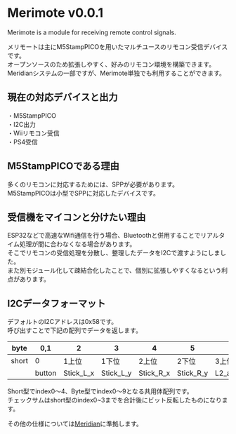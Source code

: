 # Merimote v0.0.1  
Merimote is a module for receiving remote control signals.  
  
メリモートは主にM5StampPICOを用いたマルチユースのリモコン受信デバイスです。  
オープンソースのため拡張しやすく、好みのリモコン環境を構築できます。  
Meridianシステムの一部ですが、Merimote単独でも利用することができます。  
  
## 現在の対応デバイスと出力  
・M5StampPICO  
・I2C出力  
・Wiiリモコン受信  
・PS4受信  
  
## M5StampPICOである理由  
多くのリモコンに対応するためには、SPPが必要があります。  
M5StampPICOは小型でSPPに対応したデバイスです。  
  
## 受信機をマイコンと分けたい理由  
ESP32などで高速なWifi通信を行う場合、Bluetoothと併用することでリアルタイム処理が間に合わなくなる場合があります。  
そこでリモコンの受信処理を分散し、整理したデータをI2Cで渡すようにしました。  
また別モジュール化して疎結合化したことで、個別に拡張しやすくなるという利点があります。  
  
## I2Cデータフォーマット  
デフォルトのI2Cアドレスは0x58です。  
呼び出すことで下記の配列でデータを返します。  

|byte|0,1|2|3|4|5|6|7|8,9|  
|----|---|---|---|---|---|---|---|---|    
|short|0|1上位|1下位|2上位|2下位|3上位|3下位|4|  
||button|Stick_L_x|Stick_L_y|Stick_R_x|Stick_R_y|L2_analog|R2_analog|checksum|  
  
Short型でindex0〜4、Byte型でindex0〜9となる共用体配列です。  
チェックサムはshort型のindex0~3までを合計後にビット反転したものになります。  
  
その他の仕様については[Meridian](https://ninagawa123.github.io/Meridian_info/#aboutMeridim/remort_controller/)に準拠します。  
